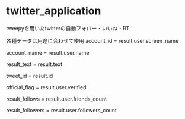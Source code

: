 # twitter_application
tweepyを用いたtwitterの自動フォロー・いいね・RT

各種データは用途に合わせて使用
account_id   = result.user.screen_name

account_name = result.user.name

result_text  = result.text

tweet_id     = result.id

official_flag = result.user.verified

result_follows   = result.user.friends_count

result_followers = result.user.followers_count


